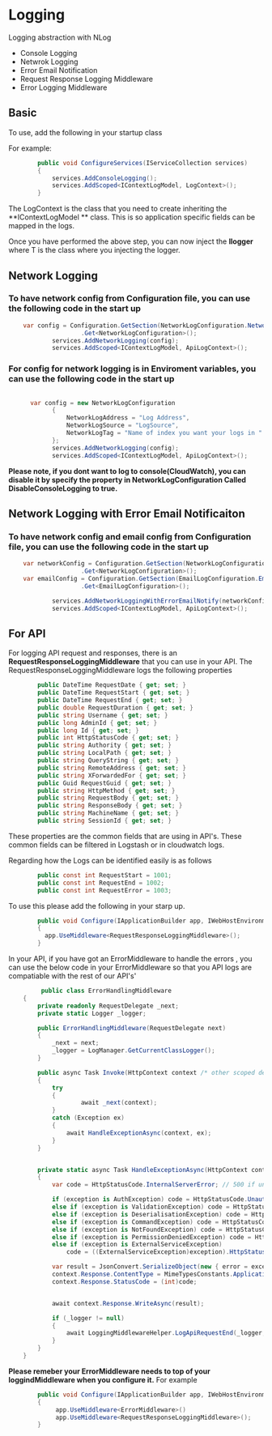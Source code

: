 # Logging
Logging abstraction with NLog
* Console Logging
* Netwrok Logging
* Error Email Notification
* Request Response Logging Middleware
* Error Logging Middleware

## Basic
To use, add the following in your startup class

For example:

```csharp
        public void ConfigureServices(IServiceCollection services)
        {
            services.AddConsoleLogging();
            services.AddScoped<IContextLogModel, LogContext>();           
        }
```

The LogContext is the class that you need to create inheriting the **IContextLogModel ** class. 
This is so application specific fields can be mapped in the logs.

Once you have performed the above step, you can now inject the **Ilogger<T>** where T is the class where you injecting the logger.

## Network Logging
### To have network config from Configuration file, you can use the following code in the start up 

```csharp
    var config = Configuration.GetSection(NetworkLogConfiguration.NetworkLogPrefix)
                    .Get<NetworkLogConfiguration>();
            services.AddNetworkLogging(config);
            services.AddScoped<IContextLogModel, ApiLogContext>();
```

### For config for network logging is in Enviroment variables, you can use the following code in the start up
```csharp

      var config = new NetworkLogConfiguration
            {
                NetworkLogAddress = "Log Address",
                NetworkLogSource = "LogSource",
                NetworkLogTag = "Name of index you want your logs in "
            };    
            services.AddNetworkLogging(config);
            services.AddScoped<IContextLogModel, ApiLogContext>();
```
**Please note, if you dont want to log to console(CloudWatch), you can disable it by specify the property in NetworkLogConfiguration Called DisableConsoleLogging to true.** 

## Network Logging with Error Email Notificaiton 

### To have network config and email config from Configuration file, you can use the following code in the start up 

```csharp
    var networkConfig = Configuration.GetSection(NetworkLogConfiguration.NetworkLogPrefix)
                    .Get<NetworkLogConfiguration>();
    var emailConfig = Configuration.GetSection(EmailLogConfiguration.EmailLogPrefix)
                    .Get<EmailLogConfiguration>();

            services.AddNetworkLoggingWithErrorEmailNotify(networkConfig,emailConfig);
            services.AddScoped<IContextLogModel, ApiLogContext>();
```

## For API
For logging API request and responses, there is an **RequestResponseLoggingMiddleware** that you can use in your API. 
The RequestResponseLoggingMiddleware logs the following properties 
```csharp
        public DateTime RequestDate { get; set; }
        public DateTime RequestStart { get; set; }
        public DateTime RequestEnd { get; set; }
        public double RequestDuration { get; set; }
        public string Username { get; set; }
        public long AdminId { get; set; }
        public long Id { get; set; }
        public int HttpStatusCode { get; set; }
        public string Authority { get; set; }
        public string LocalPath { get; set; }
        public string QueryString { get; set; }
        public string RemoteAddress { get; set; }
        public string XForwardedFor { get; set; }
        public Guid RequestGuid { get; set; }
        public string HttpMethod { get; set; }
        public string RequestBody { get; set; }
        public string ResponseBody { get; set; }
        public string MachineName { get; set; }
        public string SessionId { get; set; }
```
These properties are the common fields that are using in API's. These common fields can be filtered in Logstash or in cloudwatch logs.

Regarding how the Logs can be identified easily is as follows
```csharp
        public const int RequestStart = 1001;
        public const int RequestEnd = 1002;
        public const int RequestError = 1003;
```

To use this please add the following in your starp up.
```csharp
        public void Configure(IApplicationBuilder app, IWebHostEnvironment env)
        {
          app.UseMiddleware<RequestResponseLoggingMiddleware>();
        }

```
In your API, if you have got an ErrorMiddleware to handle the errors , you can use the below code in your ErrorMiddleware so that you API logs are compatiable with the rest of our API's'

```csharp
         public class ErrorHandlingMiddleware
    {
        private readonly RequestDelegate _next;
        private static Logger _logger;

        public ErrorHandlingMiddleware(RequestDelegate next)
        {
            _next = next;
            _logger = LogManager.GetCurrentClassLogger();
        }

        public async Task Invoke(HttpContext context /* other scoped dependencies */)
        {
            try
            {
                    await _next(context);
            }
            catch (Exception ex)
            {
                await HandleExceptionAsync(context, ex);
            }
        }


        private static async Task HandleExceptionAsync(HttpContext context, Exception exception)
        {
            var code = HttpStatusCode.InternalServerError; // 500 if unexpected

            if (exception is AuthException) code = HttpStatusCode.Unauthorized;
            else if (exception is ValidationException) code = HttpStatusCode.BadRequest;
            else if (exception is DeserialisationException) code = HttpStatusCode.BadRequest;
            else if (exception is CommandException) code = HttpStatusCode.InternalServerError;
            else if (exception is NotFoundException) code = HttpStatusCode.NotFound;
            else if (exception is PermissionDeniedException) code = HttpStatusCode.Forbidden;
            else if (exception is ExternalServiceException)
                code = ((ExternalServiceException)exception).HttpStatusCode;

            var result = JsonConvert.SerializeObject(new { error = exception.Message });
            context.Response.ContentType = MimeTypesConstants.Application.Json;
            context.Response.StatusCode = (int)code;


            await context.Response.WriteAsync(result);

            if (_logger != null)
            {
                await LoggingMiddlewareHelper.LogApiRequestEnd(_logger, context, exception);
            }
        }
    }
```
**Please remeber your ErrorMiddleware needs to top of your loggindMiddleware when you configure it.** 
For example
```csharp
        public void Configure(IApplicationBuilder app, IWebHostEnvironment env)
        {
             app.UseMiddleware<ErrorMiddleware>()
             app.UseMiddleware<RequestResponseLoggingMiddleware>();
        }
```

